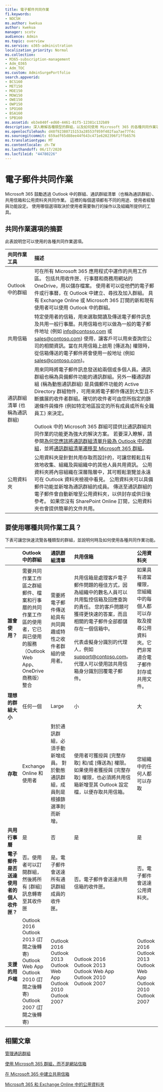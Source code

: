 ```yaml
---
title: 電子郵件共同作業
f1.keywords:
- NOCSH
ms.author: kwekua
author: kwekua
manager: scotv
audience: Admin
ms.topic: overview
ms.service: o365-administration
localization_priority: Normal
ms.collection:
- M365-subscription-management
- Adm_O365
- Adm_TOC
ms.custom: AdminSurgePortfolio
search.appverid:
- BCS160
- MET150
- MOE150
- MOW150
- OWE150
- OWP150
- SPO160
- BSA160
- SPB160
ms.assetid: eb3e840f-ed60-4461-81f5-12381c132b89
description: 深入瞭解各種類型的群組，以及如何使用 Microsoft 365 的各種共同作業功能。
ms.openlocfilehash: d48f92380715153a28553f959f402faa7ae77f4c
ms.sourcegitcommit: 659adf65d88ee44f643c471e6202396f1ffb6576
ms.translationtype: MT
ms.contentlocale: zh-TW
ms.lasthandoff: 06/17/2020
ms.locfileid: "44780226"
---
```

# <a name="email-collaboration"></a>電子郵件共同作業

Microsoft 365 鼓勵透過 Outlook 中的群組、通訊群組清單（也稱為通訊群組）、共用信箱和公用資料夾共同作業。 這裡的每個選項都有不同的用途、使用者經驗與功能設定。 使用哪個選項取決於使用者需要執行的操作以及組織所提供的工具。
  
## <a name="summary-of-collaboration-options"></a>共同作業選項的摘要
<a name="BKMK_SUMMARYOFCOLLABORATIONOPTIONS"> </a>

此表說明您可以使用的各種共同作業選項。
  


|**共同作業工具**|**描述**|
|:-----|:-----|
|Outlook 中的群組  <br/> |可在所有 Microsoft 365 應用程式中運作的共用工作區。 包括共用收件匣、行事曆和商務用網站的 OneDrive，用以儲存檔案。 使用者可以從他們的電子郵件或行事曆，在 Outlook 中建立、尋找及加入群組。 具有 Exchange Online 或 Microsoft 365 訂閱的新和現有使用者可以使用 Outlook 中的群組。  <br/> |
|共用信箱  <br/> |特定使用者的信箱，用來選取閱讀及傳送電子郵件訊息及共用一般行事曆。共用信箱也可以做為一般的電子郵件地址 (例如 info@contoso.com 或 sales@contoso.com) 使用，讓客戶可以用來查詢您公司的相關資訊。當在共用信箱上啟用 [傳送為] 權限時，從信箱傳送的電子郵件將會使用一般地址 (例如 sales@contoso.com)。  <br/> |
|通訊群組清單 (也稱為通訊群組)  <br/> |用來同時將電子郵件訊息發送給兩個或多個人員。通訊群組也稱為具備郵件功能的通訊群組。另外一種通訊群組 (稱為動態通訊群組) 是具備郵件功能的 Active Directory 群組物件，可用來將電子郵件傳送到大型且不斷擴展的收件者群組。確切的收件者可由您所指定的篩選條件與條件 (例如特定地區設定的所有成員或所有全職員工) 來決定。<br/><br/> Outlook 中的 Microsoft 365 群組可提供比通訊群組共同作業的功能更為強大的解決方案。 若要深入瞭解，請參閱[為何您應該將通訊群組清單升級為 Outlook 中的群組](https://support.microsoft.com/office/7fb3d880-593b-4909-aafa-950dd50ce188)，並將[通訊群組清單遷移至 Microsoft 365 群組](../manage/upgrade-distribution-lists.md)。  <br/> |
|公用資料夾  <br/> |公用資料夾是針對共用存取而設計的，可讓您輕鬆且有效地收集、組織及與組織中的其他人員共用資訊。 公用資料夾將內容組織在深層階層中，其可輕鬆瀏覽並永遠可在 Outlook 資料夾檢視中看見。 公用資料夾可以具備郵件功能並新增為通訊群組的成員。 傳送至通訊群組的電子郵件會自動新增至公用資料夾，以供封存或供日後參考。 如果您沒有 SharePoint Online 訂閱，公用資料夾也會提供簡單的文件共用。  <br/> |
   
## <a name="which-collaboration-tool-to-use"></a>要使用哪種共同作業工具？
<a name="BKMK_SUMMARYOFCOLLABORATIONOPTIONS"> </a>

下表可讓您快速流覽各種類型的群組，並說明何時及如何使用各種共同作業功能。
  

||**Outlook 中的群組**|**通訊群組清單**|**共用信箱**|**公用資料夾**|
|:-----|:-----|:-----|:-----|:-----|
|**誰會使用？** <br/> |需要共同作業工作區之群組郵件、檔案和行事曆的共同作業工作區的使用者，它已與已使用的服務（Outlook Web App、OneDrive 商務版）整合  <br/> |需要將電子郵件傳送給具有共同興趣或特性之收件者群組的使用者。  <br/> |共用信箱是處理客戶電子郵件問題的極佳方式，因為組織中的數名人員可以共用監控信箱及回應查詢的責任。 您的客戶問題可獲得更快速的答案，而且相關的電子郵件全部都儲存在一個信箱中。  <br/><br/> 代表虛擬身分識別的代理人，例如 support@contoso.com。代理人可以使用該共用信箱身分識別回覆電子郵件。  <br/> |如果具有適當權限，您組織中的每個人都可以存取及搜尋公用資料夾。它們非常適合電子郵件封存或共用文件。  <br/> |
|**理想的群組大小** <br/> |任何一個  <br/> |Large  <br/> |小  <br/> |大  <br/> |
|**存取** <br/> |Exchange Online 和使用者  <br/> |對於通訊群組，必須手動新增成員。 對於動態通訊群組，成員則是根據篩選準則而新增。  <br/> |使用者可獲授與 [完整存取] 和/或 [傳送為] 權限。如果使用者獲授與 [完整存取] 權限，也必須將共用信箱新增至其 Outlook 設定檔，以便存取共用信箱。  <br/> |您組織中的任何人都可以存取  <br/> |
|**共用行事曆** <br/> |是  <br/> |否  <br/> |是  <br/> |是  <br/> |
|**電子郵件是否送達使用者的個人收件匣？** <br/> |否。使用者可以訂閱群組，然後將所有 [群組] 訊息轉寄至其收件匣  <br/> |是。電子郵件會送達所有通訊群組成員的收件匣。  <br/> |否。電子郵件會送達共用信箱的收件匣。  <br/> |否。電子郵件會送達公用資料夾。  <br/> |
|**支援的用戶端** <br/> | Outlook 2016  <br/>  Outlook 2013 (訂閱之後轉寄)  <br/>  Outlook Web App  <br/>  Outlook 2010 (訂閱之後轉寄)  <br/>  Outlook 2007 (訂閱之後轉寄)  <br/> | Outlook 2016  <br/>  Outlook 2013  <br/>  Outlook Web App  <br/>  Outlook 2010  <br/>  Outlook 2007  <br/> | Outlook 2016  <br/>  Outlook 2013  <br/>  Outlook Web App  <br/>  Outlook 2010  <br/>  Outlook 2007  <br/> | Outlook 2016  <br/>  Outlook 2013  <br/>  Outlook Web App  <br/>  Outlook 2010  <br/>  Outlook 2007  <br/> |

  
## <a name="related-articles"></a>相關文章

[管理通訊群組](https://technet.microsoft.com/library/bb124513%28v=exchg.150%29.aspx)
    
[使用 Microsoft 365 群組，而不是網站信箱](https://support.microsoft.com/office/737d6b1f-67cc-41fe-8db8-f2d09dd1673b)
    
[在 Microsoft 365 中建立共用信箱](create-a-shared-mailbox.md)
    
[Microsoft 365 和 Exchange Online 中的公用資料夾](https://technet.microsoft.com/library/jj200758%28v=exchg.150%29.aspx)
    

